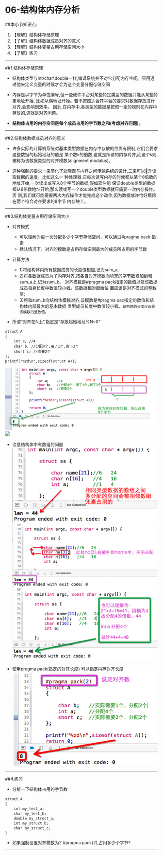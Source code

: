 # 06-结构体内存分析
##本小节知识点:
1. 【理解】结构体存储原理
2. 【了解】结构体数据成员对齐的意义
3. 【理解】结构体变量占用存储空间大小
4. 【了解】练习

---

##1.结构体存储原理
- 结构体类型与int\char\double一样,编译系统并不对它分配内存空间。只用通过他来定义变量的时候才会为这个变量分配存储空间

- 内存是以字节为单位编号,但一些硬件平台对某些特定类型的数据只能从某些特定地址开始, 比如从偶地址开始。若不按照适合其平台的要求对数据存放进行对齐,会影响到效率。 因此,在内存中,各类型的数据是按照一定的规则在内存中存放的,这就是对齐问题。

- **结构体占用的内存空间是每个成员占用的字节数之和(考虑对齐问题)。**
---


##2.结构体数据成员对齐的意义
- 许多实际的计算机系统对基本类型数据在内存中存放的位置有限制,它们会要求这些数据的起始地址的值是 某个数k的倍数,这就是所谓的内存对齐,而这个k则被称为该数据类型的对齐模数(alignment modulus)。

- 这种强制的要求一来简化了处理器与内存之间传输系统的设计,二来可以􏰀升读取数据的速度。比如这么一 种处理器,它每次读写内存的时候都从某个8倍数的地址开始,一次读出或写入8个字节的数据,假如软件能 保证double类型的数据都从8倍数地址开始,那么读或写一个double类型数据就只需要一次内存操作。否 则,我们就可能需要两次内存操作才能完成这个动作,因为数据或许恰好横跨在两个符合对齐要求的8字节 内存块上。

---

##3.结构体变量占用存储空间大小
- 对齐模式
    + 可以理解为每一次分配多少个字节存储空间，可以通过#pragma pack 指定
    + 默认情况下，对齐的模数是占用存储空间最大的成员所占用的字节数

- 计算方法
    + 1)将结构体内所有数据成员的长度值相加,记为sum_a;
    + 2)将各数据成员为了内存对齐,按各自对齐模数而填充的字节数累加到和sum_a上,记为sum_b。 对齐模数是#pragma pack指定的数值以及该数据成员自身长度中数值较小者。该数据相对起始位 置应该是对齐模式的整数倍;
    + 3)将和sum_b向结构体模数对齐,该模数是#pragma pac指定的数值和结构体内部最大的基本数据 类型成员长度中数值较小者。```结构体的长度应该是该模数的整数倍。```

- 所谓“对齐在N上”,指定是“存放起始地址%N=0”

```
struct A
{
    int a; //4
    char b; //分配4个,用了1个,剩下3个
    short c; //需要2个
};
printf("%zd\n",sizeof(struct A));
```

![](../images/jgtda1.png)
![](http://7xj0kx.com1.z0.glb.clouddn.com/jgtdx2.png)


- 注意结构体中有数组的问题
![](../images/Snip20150521_4.png)
![](../images/Snip20150521_5.png)
![](../images/Snip20150521_6.png)

- 使用pragma pack(指定的对其长度) 可以指定内存对齐长度
![](../images/jgtdx3.png)

---

##4.练习
- 分析一下结构体占用的字节数

```
struct A
{
    int my_test_a;
    char my_test_b;
    double my_struct_a;
    int my_struct_b;
    char my_struct_c;
}
```
- 如果强制设置对齐模数为2 #pragma pack(2),占用多少个字节?

---
